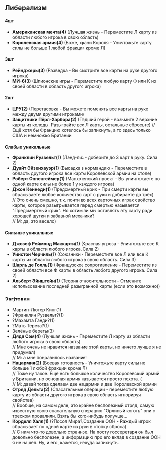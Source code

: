 ## Либерализм

#### 4шт
- **Американская мечта(4)** (Лучшая жизнь - Переместите Л карту из области любого игрока в свою область)  
- **Королевская армия(4)** (Боже, храни Короля - Уничтожьте карту силы не больше 1 любой фракции кроме Л)   

#### 3шт
- **Рейнджеры(3)** (Разведка - Вы смотрите все карты на руке другого игрока)
- **МИ-6(3)** (Шпионские игры - Переместите любую карту Ф или К из своей области в область другого игрока)

#### 2шт
- **ЦРУ(2)** (Перетасовка - Вы можете поменять все карты на руке между двумя другими игроками)
- **Защитники Пёрл-Харбора(2)** (Падший герой - возьмите 2 верхние карты из колоды. Разыграйте все Л карты, остальные сбросьте)
// Ещё хотя бы Францию хотелось бы запихнуть, а то здесь только США и немножко Британии

#### Слабые уникальные
- **Франклин Рузвельт(1)** (Лэнд-лиз - доберите до 3 карт в руку. Сила 2)
- **Дуайт Эйзенхауэр(1)** (Высадка в нормандию - Переместите в область другого игрока все карты Королевской армии на столе)
- **Роберт Оппенгеймер(1)** (Манхэтенский проект - Вы уничтожаете по одной карте силы не более 1 у каждого игрока)
- **Джон Кеннеди(1)** (Предсмертный крик - При смерти карты вы сбрасываете любое количество карт с руки и добираете до трёх)    
// Это очень смешно, т.к. почти во всех карточных играх свойство карты, которое разыгрывается перед смертью называется "Предсмертный крик". Но хотим ли мы оставлять эту карту ради хорошей шутки и забавной механики?    
// M: да, это весело)

#### Сильные уникальные
- **Джозеф Реймонд Маккарти(1)** (Красная угроза - Уничтожьте все К карты в области любого игрока. Сила 2)
- **Уинстон Черчиль(1)** (Союзники - Переместите все Л или все К карты из области любого игрока в свою область. Сила 3)
- **Шарль де Голль(1)** (Французское сопротивление - Переместите из своей области все Ф карты в область любого другого игрока. Сила 2)
- **Альберт Эйнштейн(1)** (Теория относительности - Отмените использование последней разыгранной карты (если это возможно))



### Загjтовки
- Мартин-Лютер Кинг(1) 
- ?Франклин Рузвельт?(1)
- ?Махамта Ганди?(1)
- ?Мать Тереза?(1)
- Зелёные береты(3)
- **Дядя Сэм(4)** (Лучшая жизнь - Переместите Л карту из области любого игрока в свою область)    
// Мне очень не нравится название этой карты, но ничего лучше я не придумал(     
// М: а мне понравилось название!
- **Нацармия(2)** (Боевая готовность - Уничтожьте карту силы не больше 1 любой фракции кроме Л)    
// Тоже ну такое. Ещё есть большое количество Королевский армий у Британии, но основная армия называется просто пехота. (      
// М: давай тогда сделаем две нацармии и две Королевской армии
- **Отряд Дельта(2)** (Спасательные операции - переместите любую карту из области другого игрока в свою область игнорируя свойства)    
// Вообще, на самом деле, это крайне бесполезный отряд, самую известную свою спасательную операцию "Орлиный коготь" они с треском провалили. Взять бы кого-нибудь получше...    
- **Корделл Халл(1)** (?Посол Мира?/Создание ООН - Rаждый игрок сбрасывает по одной карте из руки в стопку сброса)    
// С ним что-то довольно странное. На посту госсеретаря он был довольно бесполезен, а информацию про его вклад в создание ООН я не нашёл. Ну, и его, кажется, некуда запихнуть.